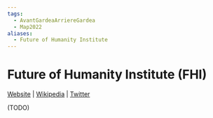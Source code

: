 ```yaml
---
tags:
  - AvantGardeaArriereGardea
  - Map2022
aliases:
  - Future of Humanity Institute
---
```

# Future of Humanity Institute (FHI)

[Website]() | [Wikipedia]() | [Twitter]()

(TODO)